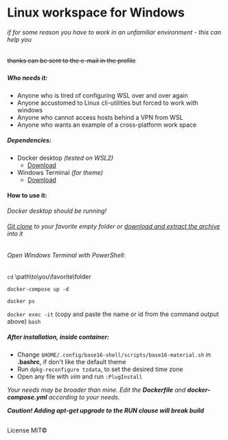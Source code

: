 # Linux workspace for Windows

###### if for some reason you have to work in an unfamiliar environment - this can help you

~~thanks can be sent to the e-mail in the profile~~

###

##### Who needs it:

* Anyone who is tired of configuring WSL over and over again
* Anyone accustomed to Linux cli-utilities but forced to work with windows
* Anyone who cannot access hosts behind a VPN from WSL
* Anyone who wants an example of a cross-platform work space

##### Dependencies:
 * Docker desktop *(tested on WSL2)*
    * [Download](https://www.docker.com/products/docker-desktop "docker.com")
 *  Windows Terminal *(for theme)*
    *  [Download](https://www.microsoft.com/ru-ru/p/windows-terminal/9n0dx20hk701?activetab=pivot:overviewtab "microsoft-store")

#### How to use it:
*Docker desktop should be running!*

###### [Git clone](https://github.com/Volkov-R-Net/LinuxWorkspace.git "https") to your favorite empty folder or [download and extract the archive](https://github.com/Volkov-R-Net/LinuxWorkspace/archive/main.zip "main.zip") into it

###### Open Windows Terminal with PowerShell:

`cd` \path\to\you\favorite\folder

`docker-compose up -d`

`docker ps`

`docker exec -it` (copy and paste the name or id from the command output above) `bash`

##### After installation, inside container:
* Change `$HOME/.config/base16-shell/scripts/base16-material.sh` in **.bashrc**, if don't like the default theme
* Run `dpkg-reconfigure tzdata`, to set the desired time zone
* Open any file with *vim* and run `:PlugInstall`

*Your needs may be broader than mine. Edit the **Dockerfile** and **docker-compose.yml** according to your needs.*

***Caution! Adding apt-get upgrade to the RUN clause will break build***

##
License MIT©
